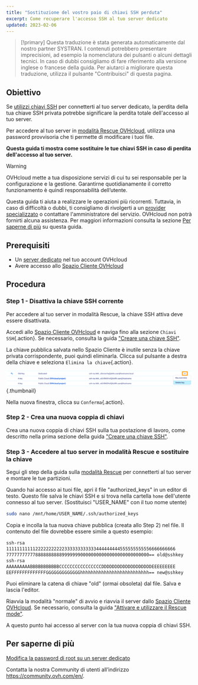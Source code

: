```yaml
---
title: "Sostituzione del vostro paio di chiavi SSH perduta"
excerpt: Come recuperare l'accesso SSH al tuo server dedicato
updated: 2023-02-06
---
```


> [!primary]
> Questa traduzione è stata generata automaticamente dal nostro partner SYSTRAN. I contenuti potrebbero presentare imprecisioni, ad esempio la nomenclatura dei pulsanti o alcuni dettagli tecnici. In caso di dubbi consigliamo di fare riferimento alla versione inglese o francese della guida. Per aiutarci a migliorare questa traduzione, utilizza il pulsante "Contribuisci" di questa pagina.
>

## Obiettivo

Se [utilizzi chiavi SSH](/pages/bare_metal_cloud/dedicated_servers/creating-ssh-keys-dedicated) per connetterti al tuo server dedicato, la perdita della tua chiave SSH privata potrebbe significare la perdita totale dell'accesso al tuo server.

Per accedere al tuo server in [modalità Rescue OVHcloud](/pages/bare_metal_cloud/dedicated_servers/rescue_mode), utilizza una password provvisoria che ti permette di modificare i tuoi file.

**Questa guida ti mostra come sostituire le tue chiavi SSH in caso di perdita dell'accesso al tuo server.**

> [!warning]
>
> OVHcloud mette a tua disposizione servizi di cui tu sei responsabile per la configurazione e la gestione. Garantirne quotidianamente il corretto funzionamento è quindi responsabilità dell’utente.
>
> Questa guida ti aiuta a realizzare le operazioni più ricorrenti. Tuttavia, in caso di difficoltà o dubbi, ti consigliamo di rivolgerti a un [provider specializzato](https://partner.ovhcloud.com/it/directory/) o contattare l'amministratore del servizio. OVHcloud non potrà fornirti alcuna assistenza. Per maggiori informazioni consulta la sezione [Per saperne di più](#go-further) su questa guida.
>

## Prerequisiti

- Un [server dedicato](https://www.ovhcloud.com/it/bare-metal/) nel tuo account OVHcloud
- Avere accesso allo [Spazio Cliente OVHcloud](https://www.ovh.com/auth/?action=gotomanager&from=https://www.ovh.it/&ovhSubsidiary=it)

## Procedura

### Step 1 - Disattiva la chiave SSH corrente

Per accedere al tuo server in modalità Rescue, la chiave SSH attiva deve essere disattivata.

Accedi allo [Spazio Cliente OVHcloud](https://www.ovh.com/auth/?action=gotomanager&from=https://www.ovh.it/&ovhSubsidiary=it) e naviga fino alla sezione `Chiavi SSH`{.action}. Se necessario, consulta la guida ["Creare una chiave SSH"](/pages/bare_metal_cloud/dedicated_servers/creating-ssh-keys-dedicated#cpsshkey).

La chiave pubblica salvata nello Spazio Cliente è inutile senza la chiave privata corrispondente, puoi quindi eliminarla. Clicca sul pulsante <i class="icons-ellipsis icons-border-rounded icons-masterbrand-blue"></i> a destra della chiave e seleziona `Elimina la chiave`{.action}.

![Elimina la chiave](images/replace-lost-key-01.png){.thumbnail}

Nella nuova finestra, clicca su `Conferma`{.action}.

### Step 2 - Crea una nuova coppia di chiavi

Crea una nuova coppia di chiavi SSH sulla tua postazione di lavoro, come descritto nella prima sezione della guida ["Creare una chiave SSH"](/pages/bare_metal_cloud/dedicated_servers/creating-ssh-keys-dedicated).

### Step 3 - Accedere al tuo server in modalità Rescue e sostituire la chiave

Segui gli step della guida sulla [modalità Rescue](/pages/bare_metal_cloud/dedicated_servers/rescue_mode) per connetterti al tuo server e montare le tue partizioni.

Quando hai accesso ai tuoi file, apri il file "authorized_keys" in un editor di testo. Questo file salva le chiavi SSH e si trova nella cartella `home` dell'utente connesso al tuo server. (Sostituisci "USER_NAME" con il tuo nome utente)

```bash
sudo nano /mnt/home/USER_NAME/.ssh/authorized_keys
```

Copia e incolla la tua nuova chiave pubblica (creata allo Step 2) nel file. Il contenuto del file dovrebbe essere simile a questo esempio:

```console
ssh-rsa 1111111111122222222222333333333333444444444555555555556666666666
777777777778888888888999999900000000000000000000000000== old@sshkey
ssh-rsa AAAAAAAAABBBBBBBBBBBCCCCCCCCCCCCCCCCDDDDDDDDDDDDDDDDDDDEEEEEEEEE
EEFFFFFFFFFFFFFGGGGGGGGGGGGGhhhhhhhhhhhhhhhhhhhhhhhhhh== new@sshkey
```

Puoi eliminare la catena di chiave "old" (ormai obsoleta) dal file. Salva e lascia l'editor.

Riavvia la modalità "normale" di avvio e riavvia il server dallo [Spazio Cliente OVHcloud](https://www.ovh.com/auth/?action=gotomanager&from=https://www.ovh.it/&ovhSubsidiary=it). Se necessario, consulta la guida ["Attivare e utilizzare il Rescue mode"](/pages/bare_metal_cloud/dedicated_servers/rescue_mode).

A questo punto hai accesso al server con la tua nuova coppia di chiavi SSH.

## Per saperne di più <a name="go-further"></a>

[Modifica la password di root su un server dedicato](/pages/bare_metal_cloud/dedicated_servers/changing_root_password_linux_ds)

Contatta la nostra Community di utenti all’indirizzo <https://community.ovh.com/en/>.